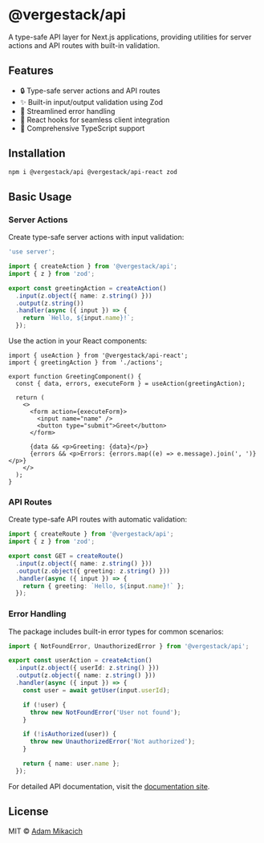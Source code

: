 # @vergestack/api

A type-safe API layer for Next.js applications, providing utilities for server actions and API routes with built-in validation.

## Features

- 🔒 Type-safe server actions and API routes
- ✨ Built-in input/output validation using Zod
- 🎯 Streamlined error handling
- 🔄 React hooks for seamless client integration
- 📝 Comprehensive TypeScript support

## Installation

```bash
npm i @vergestack/api @vergestack/api-react zod
```

## Basic Usage

### Server Actions

Create type-safe server actions with input validation:

```typescript
'use server';

import { createAction } from '@vergestack/api';
import { z } from 'zod';

export const greetingAction = createAction()
  .input(z.object({ name: z.string() }))
  .output(z.string())
  .handler(async ({ input }) => {
    return `Hello, ${input.name}!`;
  });
```

Use the action in your React components:

```tsx
import { useAction } from '@vergestack/api-react';
import { greetingAction } from './actions';

export function GreetingComponent() {
  const { data, errors, executeForm } = useAction(greetingAction);

  return (
    <>
      <form action={executeForm}>
        <input name="name" />
        <button type="submit">Greet</button>
      </form>

      {data && <p>Greeting: {data}</p>}
      {errors && <p>Errors: {errors.map((e) => e.message).join(', ')}</p>}
    </>
  );
}
```

### API Routes

Create type-safe API routes with automatic validation:

```typescript
import { createRoute } from '@vergestack/api';
import { z } from 'zod';

export const GET = createRoute()
  .input(z.object({ name: z.string() }))
  .output(z.object({ greeting: z.string() }))
  .handler(async ({ input }) => {
    return { greeting: `Hello, ${input.name}!` };
  });
```

### Error Handling

The package includes built-in error types for common scenarios:

```typescript
import { NotFoundError, UnauthorizedError } from '@vergestack/api';

export const userAction = createAction()
  .input(z.object({ userId: z.string() }))
  .output(z.object({ name: z.string() }))
  .handler(async ({ input }) => {
    const user = await getUser(input.userId);

    if (!user) {
      throw new NotFoundError('User not found');
    }

    if (!isAuthorized(user)) {
      throw new UnauthorizedError('Not authorized');
    }

    return { name: user.name };
  });
```

For detailed API documentation, visit the [documentation site](https://vergestack.com/docs/api).

## License

MIT © [Adam Mikacich](https://github.com/AdamMikacich)
